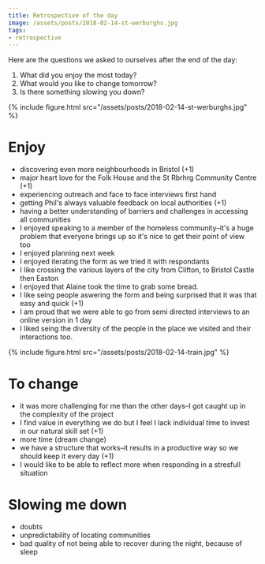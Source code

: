 ```yaml
---
title: Retrospective of the day
image: /assets/posts/2018-02-14-st-werburghs.jpg
tags:
- retrospective
---
```


Here are the questions we asked to ourselves after the end of the day:

1. What did you enjoy the most today?
2. What would you like to change tomorrow?
3. Is there something slowing you down?

{% include figure.html src="/assets/posts/2018-02-14-st-werburghs.jpg" %}

# Enjoy

- discovering even more neighbourhoods in Bristol (+1)
- major heart love for the Folk House and the St Rbrhrg Community Centre (+1)
- experiencing outreach and face to face interviews first hand
- getting Phil's always valuable feedback on local authorities (+1)
- having a better understanding of barriers and challenges in accessing all communities
- I enjoyed speaking to a member of the homeless community–it's a huge problem that everyone brings up so it's nice to get their point of view too
- I enjoyed planning next week
- I enjoyed iterating the form as we tried it with respondants
- I like crossing the various layers of the city from Clifton, to Bristol Castle then Easton
- I enjoyed that Alaine took the time to grab some bread.
- I like seing people aswering the form and being surprised that it was that easy and quick (+1)
- I am proud that we were able to go from semi directed interviews to an online version in 1 day
- I liked seing the diversity of the people in the place we visited and their interactions too.

{% include figure.html src="/assets/posts/2018-02-14-train.jpg" %}

# To change

- it was more challenging for me than the other days–I got caught up in the complexity of the project
- I find value in everything we do but I feel I lack individual time to invest in our natural skill set (+1)
- more time (dream change)
- we have a structure that works–it results in a productive way so we should keep it every day (+1)
- I would like to  be able to reflect more when responding in a stresfull situation


# Slowing me down

- doubts
- unpredictability of locating communities
- bad quality of not being able to recover during the night, because of sleep
